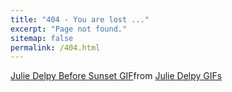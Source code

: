 ```yaml
---
title: "404 - You are lost ..."
excerpt: "Page not found."
sitemap: false
permalink: /404.html
---
```



<div class="tenor-gif-embed" data-postid="26737466" data-share-method="host" data-aspect-ratio="1.5534" data-width="100%"><a href="https://tenor.com/view/lost-in-translation-lost-in-translation-gifs-scarlet-johansson-bill-murray-rest-gif-8607823">Julie Delpy Before Sunset GIF</a>from <a href="https://tenor.com/search/julie+delpy-gifs">Julie Delpy GIFs</a></div> <script type="text/javascript" async src="https://tenor.com/embed.js"></script>

<!-- 
<script type="text/javascript">
  const gifs = [
    { id: '26737466', url: 'https://tenor.com/view/julie-delpy-before-sunset-gif-26737466' },
    { id: '8607823', url: 'https://tenor.com/view/lost-in-translation-lost-in-translation-gifs-scarlet-johansson-bill-murray-rest-gif-8607823' },
    { id: '7999749', url: 'https://tenor.com/view/ewan-mc-gregor-gif-7999749' },
    { id: '3927475', url: 'https://tenor.com/view/hank-moody-gif-3927475' },
    { id: '9973481', url: 'https://tenor.com/view/mr-robot-looking-around-gif-9973481' },
    { id: '22160592', url: 'https://tenor.com/view/bojack-gif-22160592' },
    { id: '18581730', url: 'https://tenor.com/view/the-office-michael-scott-im-okay-im-alright-im-fine-gif-18581730' },
    { id: '22858957', url: 'https://tenor.com/view/outer-wilds-gif-22858957' },
    { id: '16729952', url: 'https://tenor.com/view/fist-pump-the-breakfast-club-john-bender-judd-nelson-gif-16729952' },
    { id: '24753238', url: 'https://tenor.com/view/sopranos-memes-sopranos-tony-soprano-meme-pulp-gif-24753238' },
    { id: '22319326', url: 'https://tenor.com/view/once-upon-a-time-in-america-sergio-leone-noodles-dominic-robert-de-niro-gif-22319326' },
    { id: '17146556', url: 'https://tenor.com/fr/view/celebrate-good-times-celebration-goal-happy-gif-17146556' },
    { id: '13032650', url: 'https://tenor.com/view/chorizombi-umma-thurman-john-travolta-gif-13032650' },
    { id: '27670531', url: 'https://tenor.com/view/tuco-tuco-smile-smile-cigar-the-good-the-bad-the-ugly-gif-27670531' },
    { id: '20424687', url: 'https://tenor.com/view/opening-bell-ding-ding-gif-20424687' },
    { id: '276326837', url: 'https://tenor.com/view/mgsv-big-boss-ocelot-give-me-a-light-cigar-gif-276326837' },
    { id: '19968647', url: 'https://tenor.com/view/american-psycho-gif-19968647' },
    { id: '3017011060640084636', url: 'https://tenor.com/view/tomahoop-gif-3017011060640084636' },
    { id: '23566617', url: 'https://tenor.com/view/gifs-hungry-gif-23566617' },
    { id: '3522825', url: 'https://tenor.com/view/letshookup-kiss-cigarette-gif-3522825' },
    { id: '26826115', url: 'https://tenor.com/view/lino-ventura-ventura-guerrin-aldo-la-classe-draguer-palge-gif-26826115' },
    { id: '23560128', url: 'https://tenor.com/view/anakin-skywalker-star-wars-may-gif-23560128' },
    { id: '25069153', url: 'https://tenor.com/view/dragon-ball-gt-goku-goten-gif-25069153' },
    { id: '21135937', url: 'https://tenor.com/view/korosensei-door-close-closed-closing-gif-21135937' }
  ]; -->